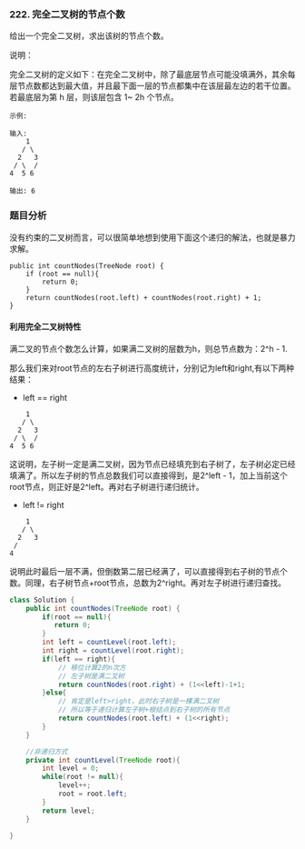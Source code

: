 ### 222. 完全二叉树的节点个数

给出一个完全二叉树，求出该树的节点个数。

说明：

完全二叉树的定义如下：在完全二叉树中，除了最底层节点可能没填满外，其余每层节点数都达到最大值，并且最下面一层的节点都集中在该层最左边的若干位置。若最底层为第 h 层，则该层包含 1~ 2h 个节点。


```
示例:

输入: 
    1
   / \
  2   3
 / \  /
4  5 6

输出: 6
```

### 题目分析

没有约束的二叉树而言，可以很简单地想到使用下面这个递归的解法，也就是暴力求解。


```
public int countNodes(TreeNode root) {
    if (root == null){
        return 0;
    }
    return countNodes(root.left) + countNodes(root.right) + 1;
}

```

#### 利用完全二叉树特性

满二叉的节点个数怎么计算，如果满二叉树的层数为h，则总节点数为：2^h - 1.


那么我们来对root节点的左右子树进行高度统计，分别记为left和right,有以下两种结果：


- left == right


```
    1
   / \
  2   3
 / \  /
4  5 6

```

这说明，左子树一定是满二叉树，因为节点已经填充到右子树了，左子树必定已经填满了。所以左子树的节点总数我们可以直接得到，是2^left - 1，加上当前这个root节点，则正好是2^left。再对右子树进行递归统计。



- left != right


```
    1
   / \
  2   3
 / 
4 

```


说明此时最后一层不满，但倒数第二层已经满了，可以直接得到右子树的节点个数。同理，右子树节点+root节点，总数为2^right。再对左子树进行递归查找。


```java
class Solution {
    public int countNodes(TreeNode root) {
        if(root == null){
           return 0;
        } 
        int left = countLevel(root.left);
        int right = countLevel(root.right);
        if(left == right){
            // 移位计算2的n次方
            // 左子树是满二叉树
            return countNodes(root.right) + (1<<left)-1+1;
        }else{
            // 肯定是left>right，此时右子树是一棵满二叉树
            // 所以等于递归计算左子树+根结点到右子树的所有节点
            return countNodes(root.left) + (1<<right);
        }
    }

    //非递归方式
    private int countLevel(TreeNode root){
        int level = 0;
        while(root != null){
            level++;
            root = root.left;
        }
        return level;
    }

}
```
